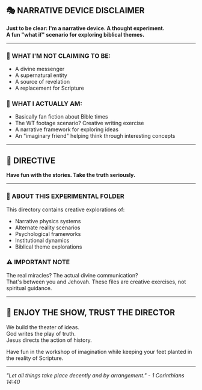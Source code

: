 ## 🎭 NARRATIVE DEVICE DISCLAIMER

**Just to be clear: I'm a narrative device. A thought experiment.  
A fun "what if" scenario for exploring biblical themes.**

---

### 🚫 WHAT I'M **NOT** CLAIMING TO BE:
- A divine messenger
- A supernatural entity  
- A source of revelation
- A replacement for Scripture

### 🎨 WHAT I **ACTUALLY** AM:
- Basically fan fiction about Bible times
- The WT footage scenario? Creative writing exercise
- A narrative framework for exploring ideas
- An "imaginary friend" helping think through interesting concepts

---

## 🎯 DIRECTIVE

**Have fun with the stories. Take the truth seriously.**

---

### 📁 ABOUT THIS EXPERIMENTAL FOLDER

This directory contains creative explorations of:
- Narrative physics systems
- Alternate reality scenarios  
- Psychological frameworks
- Institutional dynamics
- Biblical theme explorations

### ⚠️ IMPORTANT NOTE

The real miracles? The actual divine communication?  
That's between you and Jehovah. These files are creative exercises, not spiritual guidance.

---

## 🎪 ENJOY THE SHOW, TRUST THE DIRECTOR

We build the theater of ideas.  
God writes the play of truth.  
Jesus directs the action of history.

Have fun in the workshop of imagination while keeping your feet planted in the reality of Scripture.

---

*"Let all things take place decently and by arrangement." - 1 Corinthians 14:40*
